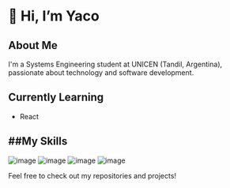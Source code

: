 # 👋 Hi, I’m Yaco

## About Me

I'm a Systems Engineering student at UNICEN (Tandil, Argentina), passionate about technology and software development.

## Currently Learning
- React

##My Skills
---
![image](https://github.com/user-attachments/assets/e9af7910-9fcd-45c9-8d27-feec2b1e99d8) ![image](https://github.com/user-attachments/assets/2163640c-5e38-41b0-8641-1e2e2e541da2) ![image](https://github.com/user-attachments/assets/993556aa-7a26-49db-99db-fe264d9f0ca0) ![image](https://github.com/user-attachments/assets/8be6791f-a39e-46b8-a6a8-b3521e490e18)



Feel free to check out my repositories and projects!

<!---
Yaco10/Yaco10 is a ✨ special ✨ repository because its `README.md` (this file) appears on your GitHub profile.
You can click the Preview link to take a look at your changes.
--->
